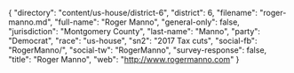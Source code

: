 {
  "directory": "content/us-house/district-6",
  "district": 6,
  "filename": "roger-manno.md",
  "full-name": "Roger Manno",
  "general-only": false,
  "jurisdiction": "Montgomery County",
  "last-name": "Manno",
  "party": "Democrat",
  "race": "us-house",
  "sn2": "2017 Tax cuts",
  "social-fb": "RogerManno/",
  "social-tw": "RogerManno",
  "survey-response": false,
  "title": "Roger Manno",
  "web": "http://www.rogermanno.com"
}
